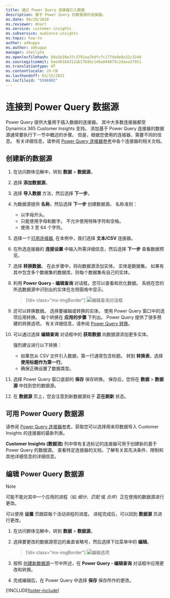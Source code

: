 ```yaml
---
title: 通过 Power Query 连接器引入数据
description: 基于 Power Query 的数据源的连接器。
ms.date: 09/29/2020
ms.reviewer: mhart
ms.service: customer-insights
ms.subservice: audience-insights
ms.topic: how-to
author: adkuppa
ms.author: adkuppa
manager: shellyha
ms.openlocfilehash: b9a1b30e37c3792aa7bdfcfc177da9e8a32c324d
ms.sourcegitcommit: bae40184312ab27b95c140a044875c2daea37951
ms.translationtype: HT
ms.contentlocale: zh-CN
ms.lasthandoff: 03/15/2021
ms.locfileid: "5596902"
---
```

# <a name="connect-to-a-power-query-data-source"></a>连接到 Power Query 数据源

Power Query 提供大量用于插入数据的连接器。 其中大多数连接器都受 Dynamics 365 Customer Insights 支持。 添加基于 Power Query 连接器的数据源通常要执行下一节中概述的步骤。 但是，根据您使用的连接器，需要不同的信息。 有关详细信息，请参阅 [Power Query 连接器参考](/power-query/connectors/)中各个连接器的相关文档。

## <a name="create-a-new-data-source"></a>创建新的数据源

1. 在访问群体见解中，转到 **数据** > **数据源**。

1. 选择 **添加数据源**。

1. 选择 **导入数据** 方法，然后选择 **下一步**。

1. 为数据源提供 **名称**，然后选择 **下一步** 创建数据源。 名称准则： 
   - 以字母开头。
   - 只能使用字母和数字。 不允许使用特殊字符和空格。
   - 使用 3 至 64 个字符。

1. 选择一个[可用连接器](#available-power-query-data-sources), 在本例中，我们选择 **文本/CSV** 连接器。

1. 在所选连接器的 **连接设置** 中输入所需详细信息，然后选择 **下一步** 查看数据预览。

1. 选择 **转换数据**。 在此步骤中，将向数据源添加实体。 实体是数据集。 如果有其中包含多个数据集的数据库，则每个数据集有自己的实体。

1. 利用 **Power Query - 编辑查询** 对话框，您可以查看和优化数据。 系统在您的所选数据源中识别出的实体在左侧窗格中显示。

   > [!div class="mx-imgBorder"]
   > ![编辑查询对话框](media/data-manager-configure-edit-queries.png "编辑查询对话框")

1. 还可以转换数据。 选择要编辑或转换的实体。 使用 Power Query 窗口中的选项应用转换。 每个转换在 **应用的步骤** 下列出。 Power Query 提供了很多预建的转换选项。 有关详细信息，请参阅 [Power Query 转换](/power-query/power-query-what-is-power-query#transformations)。

1. 可以通过选择 **编辑查询** 对话框中的 **获取数据** 向数据源添加更多实体。

   强烈建议进行以下转换：

   - 如果您从 CSV 文件引入数据，第一行通常包含标题。 转到 **转换表**，选择 **使用标题作为第一行**。
   - 确保正确设置了数据类型。

1. 选择 Power Query 窗口底部的 **保存** 保存转换。 保存后，您将在 **数据** > **数据源** 中找到您的数据源。

1. 在 **数据源** 页上，您会注意到新数据源处于 **正在刷新** 状态。

## <a name="available-power-query-data-sources"></a>可用 Power Query 数据源

请参阅 [Power Query 连接器参考](/power-query/connectors/)，获取您可以选择用来将数据导入 Customer Insights 的连接器的最新列表。 

**Customer Insights (数据流)** 列中带有复选标记的连接器可用于创建新的基于 Power Query 的数据源。 查看特定连接器的文档，了解有关其先决条件、限制和其他详细信息的详细信息。

## <a name="edit-power-query-data-sources"></a>编辑 Power Query 数据源

> [!NOTE]
> 可能不能对其中一个应用的进程（如 *细分*、*匹配* 或 *合并*）正在使用的数据源进行更改。 
>
> 可以使用 **设置** 页跟踪每个活动进程的进度。 进程完成后，可以回到 **数据源** 页进行更改。

1. 在访问群体见解中，转到 **数据** > **数据源**。

2. 选择要更改的数据源旁边的垂直省略号，然后选择下拉菜单中的 **编辑**。

   > [!div class="mx-imgBorder"]
   > ![编辑选项](media/edit-option-data-sources.png "编辑选项")

3. 按照 [创建新数据源](#create-a-new-data-source)一节中所述，在 **Power Query - 编辑查询** 对话框中应用更改和转换。

4. 完成编辑后，在 Power Query 中选择 **保存** 保存所作的更改。


[!INCLUDE[footer-include](../includes/footer-banner.md)]